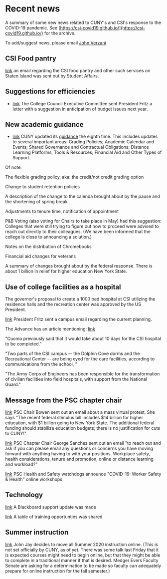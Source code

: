 # Recent news

A summary of some new news related to CUNY's and CSI's response to the COVID-19 pandemic. See [https://csi-covid19.github.io/](https://csi-covid19.github.io/) for the archive.

To add/suggest news, please email [John Verzani](mailto:jverzani@gmail.com)

## CSI Food pantry

[link](/College/3-30-CSI-food-pantry) an email regarding the CSI food pantry and other such services on Staten Island was sent out by Student Affairs.

## Suggestions for efficiencies

* [link](/CCFS/3-30-letter-to-president) The College Council Executive Committee sent  President Fritz a letter with a suggestion in anticipation of budget  issues  next year.

## New academic guidance

* [link](/CUNY/3-28-guidance-8) CUNY updated its [guidance](https://www.cuny.edu/coronavirus/guidance-on-academic-continuity-to-campuses/) the eighth time. This includes updates to several important areas: Grading Policies; Academic Calendar and Events; Shared Governance and Contractual Obligations; Distance Learning Platforms, Tools & Resources; Financial Aid and Other Types of Support.

Of note:

The flexible grading policy, aka: the credit/not credit  grading option

Change to student retention policies

A description of the change to the calenda brought about by the pause and the shortening of spring break

Adjustments to tenure time, notification of appointment

P&B Voting (also voting for Chairs to take place in May) had this suggestion: Colleges that were still trying to figure out how to proceed were advised to reach out directly to their colleagues. (We have been informed that the college is close to announcing a solution.)

Notes on  the distribution of Chromebooks

Financial  aid changes for veterans

A summary of changes brought about  by the federal response. There is about 1 billion in relief for higher education New York State.



## Use  of college facilities as a hospital

The governor's proposal  to create a 1000 bed hospital at CSI utilizing the residence halls and the recreation center was approved by the US President.


[link](/College/3-30-president-announcement) President  Fritz  sent a campus email  regarding the current planning.

The Advance has an article mentioning:
[link](https://www.silive.com/coronavirus/2020/03/cuomo-csi-field-hospital-approved-260-beds-at-south-beach-psych-for-coronavirus-fight.html)

"Cuomo previously said that it would take about 10 days for the CSI hospital to be completed."

"Two parts of the CSI campus -- the Dolphin Cove dorms and the Recreational Center -- are being eyed for the care facilities, according to communications from the school, "

"The Army Corps of Engineers has been responsible for the transformation of civilian facilities into field hospitals, with support from the National Guard."


## Message from the PSC chapter chair

[link](/PSC/3-30-letter) PSC Chair Bowen sent out an email about a mass virtual protest. She says "The recent federal stimulus bill includes $14 billion for higher education, with $1 billion going to New York State. The additional federal funding should stabilize education budgets; there is no justification for cuts to CUNY!"

[link](/PSC/3-30-chapter-chair) PSC Chapter Chair George Sanchez sent out an  email "to reach out and ask if you can please email any questions or concerns you have moving forward with anything having to with your positions.  Workplace safety, health considerations, tenure and promotion,  online or distance learning and workload?"

[link](/PSC/3-30-workshop) PSC Health and Safety watchdogs announce "COVID-19: Worker Safety & Health" online workshops

## Technology


[link](/Technology/3-30-blackboard) A Blackboard support update was made

[link](/Technology/3-30-training) A table of training opportunties was shared


## Summer instruction

[link](/CUNY/3-30-jj-summer) John Jay decides to move all Summer 2020 instruction online. (This is not set officially by CUNY, as of yet. There was  some  talk last Friday that  it is expected courses might need to begin online, but that they might be able to complete in a traditional manner if that is desired. Medger Evers Faculty Senate are asking for a determination to be made so faculty can adequately prepare for online instruction for the fall semester.)
